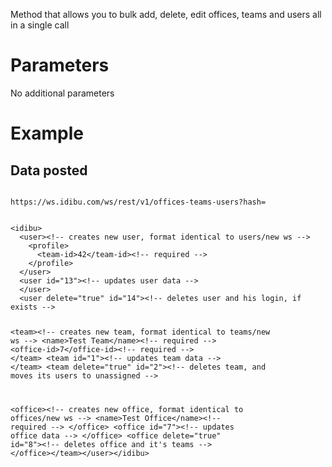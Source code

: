 Method that allows you to bulk add, delete, edit offices, teams and users all in a single call
<h1>
	Parameters</h1>
<p>No additional parameters</p>
<h1>
	Example</h1>
<h2>
	Data posted</h2>
<pre>
<code>
https://ws.idibu.com/ws/rest/v1/offices-teams-users?hash=<your hash>
</code></pre>
<pre>
<code type="xml">
&lt;idibu&gt;
  &lt;user&gt;&lt;!-- creates new user, format identical to users/new ws --&gt;
    &lt;profile&gt;
      &lt;team-id&gt;42&lt;/team-id&gt;&lt;!-- required --&gt;
    &lt;/profile&gt;
  &lt;/user&gt;
  &lt;user id=&quot;13&quot;&gt;&lt;!-- updates user data --&gt;
  &lt;/user&gt;
  &lt;user delete=&quot;true&quot; id=&quot;14&quot;&gt;&lt;!-- deletes user and his login, if exists --&gt;

  &lt;team&gt;&lt;!-- creates new team, format identical to teams/new ws --&gt;
     &lt;name&gt;Test Team&lt;/name&gt;&lt;!-- required --&gt;
     &lt;office-id&gt;7&lt;/office-id&gt;&lt;!-- required --&gt;
  &lt;/team&gt;
  &lt;team id=&quot;1&quot;&gt;&lt;!-- updates team data --&gt;
  &lt;/team&gt;
  &lt;team delete=&quot;true&quot; id=&quot;2&quot;&gt;&lt;!-- deletes team, and moves its users to unassigned --&gt;

  &lt;office&gt;&lt;!-- creates new office, format identical to offices/new ws --&gt;
     &lt;name&gt;Test Office&lt;/name&gt;&lt;!-- required --&gt;
  &lt;/office&gt;
  &lt;office id=&quot;7&quot;&gt;&lt;!-- updates office data --&gt;
  &lt;/office&gt;
  &lt;office delete=&quot;true&quot; id=&quot;8&quot;&gt;&lt;!-- deletes office and it&#39;s teams --&gt;
&lt;/office&gt;&lt;/team&gt;&lt;/user&gt;&lt;/idibu&gt;
</code></pre>
